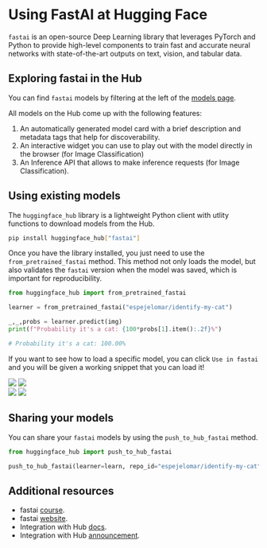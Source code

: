 # Using FastAI at Hugging Face

`fastai` is an open-source Deep Learning library that leverages PyTorch and Python to provide high-level components to train fast and accurate neural networks with state-of-the-art outputs on text, vision, and tabular data. 

## Exploring fastai in the Hub

You can find `fastai` models by filtering at the left of the [models page](https://huggingface.co/models?library=fastai&sort=downloads).

All models on the Hub come up with the following features:
1. An automatically generated model card with a brief description and metadata tags that help for discoverability.
2. An interactive widget you can use to play out with the model directly in the browser (for Image Classification)
3. An Inference API that allows to make inference requests (for Image Classification).


## Using existing models

The `huggingface_hub` library is a lightweight Python client with utlity functions to download models from the Hub.

```bash
pip install huggingface_hub["fastai"]
```

Once you have the library installed, you just need to use the `from_pretrained_fastai` method. This method not only loads the model, but also validates the `fastai` version when the model was saved, which is important for reproducibility.

```py
from huggingface_hub import from_pretrained_fastai

learner = from_pretrained_fastai("espejelomar/identify-my-cat")

_,_,probs = learner.predict(img)
print(f"Probability it's a cat: {100*probs[1].item():.2f}%")

# Probability it's a cat: 100.00%
```


If you want to see how to load a specific model, you can click `Use in fastai` and you will be given a working snippet that you can load it! 

<div class="flex justify-center">
<img class="block dark:hidden" src="https://huggingface.co/datasets/huggingface/documentation-images/resolve/main/hub/libraries-fastai_snippet1.png"/>
<img class="hidden dark:block" src="https://huggingface.co/datasets/huggingface/documentation-images/resolve/main/hub/libraries-fastai_snippet1-dark.png"/>
</div>
<div class="flex justify-center">
<img class="block dark:hidden" src="https://huggingface.co/datasets/huggingface/documentation-images/resolve/main/hub/libraries-fastai_snippet2.png"/>
<img class="hidden dark:block" src="https://huggingface.co/datasets/huggingface/documentation-images/resolve/main/hub/libraries-fastai_snippet2-dark.png"/>
</div>

## Sharing your models

You can share your `fastai` models by using the `push_to_hub_fastai` method.

```py
from huggingface_hub import push_to_hub_fastai

push_to_hub_fastai(learner=learn, repo_id="espejelomar/identify-my-cat")
```


## Additional resources

* fastai [course](https://course.fast.ai/).
* fastai [website](https://www.fast.ai/).
* Integration with Hub [docs](https://docs.fast.ai/huggingface.html).
* Integration with Hub [announcement](https://huggingface.co/blog/fastai).
